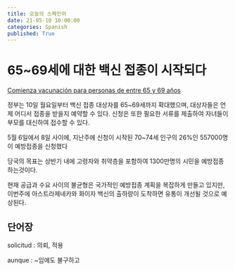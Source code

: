```yaml
---
title: 오늘의 스페인어
date: 21-05-10 10:00:00
categories: Spanish
published: True
---
```


# 65~69세에 대한 백신 접종이 시작되다

[Comienza vacunación para personas de entre 65 y 69 años](http://world.kbs.co.kr/service/news_view.htm?lang=s&Seq_Code=75716)

정부는 10일 월요일부터 백신 접종 대상자를 65~69세까지 확대했으며, 대상자들은 언제 어디서 접종을 받을지 예약할 수 있다. 신청은 또한 필요한 서류를 제출하여 자녀들이 부모를 대신하여 접수할 수 있다.

5월 6일에서 8일 사이에, 지난주에 신청이 시작된 70~74세 인구의 26%인 557000명이 예방접종을 신청했다

당국의 목표는 상반기 내에 고령자와 취약층을 포함하여 1300만명의 시민을 예방접종 하는것이다.

현재 공급과 수요 사이의 불균형은 국가적인 예방접종 계획을 복잡하게 만들고 있지만, 이번주에 아스트라제네카와 화이자 백신의 출하량이 도착하면 유통이 개선될 것으로 예상된다.

## 단어장

solicitud : 의뢰, 적용

aunque : ~임에도 불구하고
